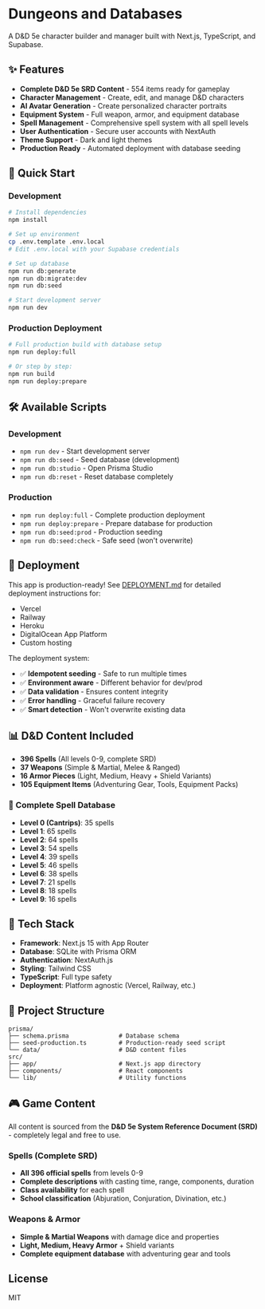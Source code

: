 # Dungeons and Databases

A D&D 5e character builder and manager built with Next.js, TypeScript, and Supabase.

## ✨ Features

- **Complete D&D 5e SRD Content** - 554 items ready for gameplay
- **Character Management** - Create, edit, and manage D&D characters
- **AI Avatar Generation** - Create personalized character portraits
- **Equipment System** - Full weapon, armor, and equipment database
- **Spell Management** - Comprehensive spell system with all spell levels
- **User Authentication** - Secure user accounts with NextAuth
- **Theme Support** - Dark and light themes
- **Production Ready** - Automated deployment with database seeding

## 🚀 Quick Start

### Development
```bash
# Install dependencies
npm install

# Set up environment
cp .env.template .env.local
# Edit .env.local with your Supabase credentials

# Set up database
npm run db:generate
npm run db:migrate:dev
npm run db:seed

# Start development server
npm run dev
```

### Production Deployment
```bash
# Full production build with database setup
npm run deploy:full

# Or step by step:
npm run build
npm run deploy:prepare
```

## 🛠️ Available Scripts

### Development
- `npm run dev` - Start development server
- `npm run db:seed` - Seed database (development)
- `npm run db:studio` - Open Prisma Studio
- `npm run db:reset` - Reset database completely

### Production
- `npm run deploy:full` - Complete production deployment
- `npm run deploy:prepare` - Prepare database for production
- `npm run db:seed:prod` - Production seeding
- `npm run db:seed:check` - Safe seed (won't overwrite)

## 🎯 Deployment

This app is production-ready! See [DEPLOYMENT.md](./DEPLOYMENT.md) for detailed deployment instructions for:

- Vercel
- Railway  
- Heroku
- DigitalOcean App Platform
- Custom hosting

The deployment system:
- ✅ **Idempotent seeding** - Safe to run multiple times
- ✅ **Environment aware** - Different behavior for dev/prod
- ✅ **Data validation** - Ensures content integrity
- ✅ **Error handling** - Graceful failure recovery
- ✅ **Smart detection** - Won't overwrite existing data

## 📊 D&D Content Included

- **396 Spells** (All levels 0-9, complete SRD)
- **37 Weapons** (Simple & Martial, Melee & Ranged)
- **16 Armor Pieces** (Light, Medium, Heavy + Shield Variants)
- **105 Equipment Items** (Adventuring Gear, Tools, Equipment Packs)

### 📜 Complete Spell Database
- **Level 0 (Cantrips)**: 35 spells
- **Level 1**: 65 spells  
- **Level 2**: 64 spells
- **Level 3**: 54 spells
- **Level 4**: 39 spells
- **Level 5**: 46 spells
- **Level 6**: 38 spells
- **Level 7**: 21 spells
- **Level 8**: 18 spells
- **Level 9**: 16 spells

## 🔧 Tech Stack

- **Framework**: Next.js 15 with App Router
- **Database**: SQLite with Prisma ORM
- **Authentication**: NextAuth.js
- **Styling**: Tailwind CSS
- **TypeScript**: Full type safety
- **Deployment**: Platform agnostic (Vercel, Railway, etc.)

## 📁 Project Structure

```
prisma/
├── schema.prisma              # Database schema
├── seed-production.ts         # Production-ready seed script
└── data/                      # D&D content files
src/
├── app/                       # Next.js app directory
├── components/                # React components
└── lib/                       # Utility functions
```

## 🎮 Game Content

All content is sourced from the **D&D 5e System Reference Document (SRD)** - completely legal and free to use.

### Spells (Complete SRD)
- **All 396 official spells** from levels 0-9
- **Complete descriptions** with casting time, range, components, duration
- **Class availability** for each spell
- **School classification** (Abjuration, Conjuration, Divination, etc.)

### Weapons & Armor
- **Simple & Martial Weapons** with damage dice and properties
- **Light, Medium, Heavy Armor** + Shield variants
- **Complete equipment database** with adventuring gear and tools

## License

MIT
